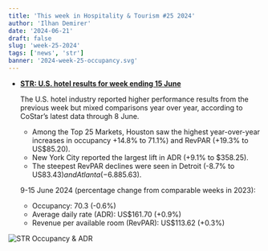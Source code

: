 ```yaml
---
title: 'This week in Hospitality & Tourism #25 2024'
author: 'Ilhan Demirer'
date: '2024-06-21'
draft: false
slug: 'week-25-2024'
tags: ['news', 'str']
banner: '2024-week-25-occupancy.svg'
---
```


- **[STR: U.S. hotel results for week ending 15 June](https://str.com/press-release/us-hotel-results-week-ending-15-june)**

  The U.S. hotel industry reported higher performance results from the previous week but mixed comparisons year over year, according to CoStar’s latest data through 8 June.

  - Among the Top 25 Markets, Houston saw the highest year-over-year increases in occupancy +14.8% to 71.1%) and RevPAR (+19.3% to US$85.20).
  - New York City reported the largest lift in ADR (+9.1% to $358.25).
  - The steepest RevPAR declines were seen in Detroit (-8.7% to US$83.43) and Atlanta (-6.8% to US$85.63).

  9-15 June 2024 (percentage change from comparable weeks in 2023):

  - Occupancy: 70.3 (-0.6%)
  - Average daily rate (ADR): US$161.70 (+0.9%)
  - Revenue per available room (RevPAR): US$113.62 (+0.3%)

![STR Occupancy & ADR](/images/blogimages/2024-week-25-occupancy.svg)
